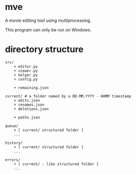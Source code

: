 # mve
A movie editing tool using multiprocessing.  

This program can only be run on Windows.  

# directory structure
```
src/
    + editor.py
    + viewer.py
    + helper.py
    + config.py

    + remaining.json

current/ # a folder named by a DD.MM.YYYY - HHMM timestamp
    + edits.json
    + renames.json
    + deletions.json

    + paths.json

queue/
    + [ current/ structured folder ]
    ...

history/
    + [ current/ structured folder ]
    ...

errors/
    + [ current/ - like structured folder ]
    ...
```
